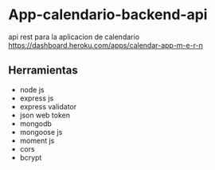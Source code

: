 # App-calendario-backend-api
api rest para la aplicacion de calendario
https://dashboard.heroku.com/apps/calendar-app-m-e-r-n

## Herramientas
+ node js 
+ express js
+ express validator
+ json web token
+ mongodb
+ mongoose js
+ moment js
+ cors
+ bcrypt


